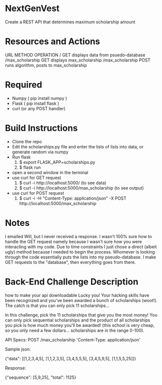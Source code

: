# NextGenVest
Create a REST API that determines maximum scholarship amount

# Resources and Actions
URL                 METHOD        OPERATION
/                   GET           displays data from psuedo-database
/max_scholarship    GET           displays max_scholarship
/max_scholarship    POST          runs algorithm, posts to max_scholarship

# Required
- Numpy ( pip install numpy )
- Flask ( pip install flask )
- curl (or any POST handler)

# Build Instructions
- Clone the repo
- Edit the scholarships.py file and enter the lists of lists into data, or generate random via numpy
- Run flask
    1. $ export FLASK_APP=scholarships.py
    2. $ flask run
- open a second window in the terminal
- use curl for GET request
    1. $ curl -i http://localhost:5000/ (to see data)
    2. $ curl -i http://localhost:5000/max_scholarship (to see output)
- use curl for POST request
    1. $ curl -i -H "Content-Type: application/json" -X POST http://localhost:5000/max_scholarship

# Notes
I emailed Will, but I never received a response. I wasn't 100% sure how to handle the GET request namely because I wasn't sure how you were interacting with my code. Due to time constraints I just chose a direct (albeit ugly) method because I needed to begin the process. Whomever is looking through the code essentially puts the lists into my pseudo-database. I make GET requests to the "database", then everything goes from there. 

# Back-End Challenge Description
how to make your api downloadable
Lucky you! Your hacking skills have been recognized and you've been awarded a bunch of scholarships (woot!). The catch is that you can only pick 11 scholarships...

In this challenge, pick the 11 scholarships that give you the most money! You can only pick sequential scholarships and the product of all scholarships you pick is how much money you'll be awarded! (this school is very cheap, so you only need a few dollars... scholarships are in the range 0-100).

API Specs:
POST /max_scholarship
'Content-Type: application/json'

Sample json:

{"data": [[1,2,3,4,5], [1,1,2,3,5], [3,4,5,5,5], [3,4,5,9,5], [1,1,5,5,25]]}

Response:

{"sequence": [5,9,25], "total": 1125}


